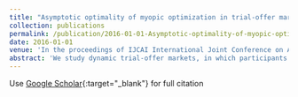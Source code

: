 ```yaml
---
title: "Asymptotic optimality of myopic optimization in trial-offer markets with social influence"
collection: publications
permalink: /publication/2016-01-01-Asymptotic-optimality-of-myopic-optimization-in-trial-offer-markets-with-social-influence
date: 2016-01-01
venue: 'In the proceedings of IJCAI International Joint Conference on Artificial Intelligence'
abstract: 'We study dynamic trial-offer markets, in which participants first try a product and later decide whether to purchase it or not. In these markets, social influence and position biases have a greater effect on the decisions taken in the sampling stage than those in the buying stage. We consider a myopic policy that maximizes the market efficiency for each incoming participant, taking into account the inherent quality of products, position biases, and social influence. We prove that this myopic policy is optimal and predictable asymptotically.'
---
```

Use [Google Scholar](https://scholar.google.com/scholar?q=Asymptotic+optimality+of+myopic+optimization+in+trial+offer+markets+with+social+influence){:target="_blank"} for full citation